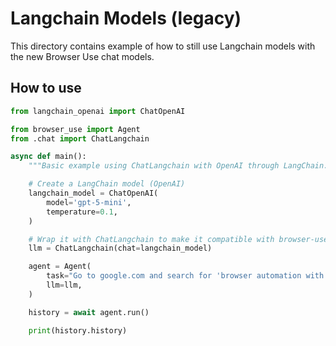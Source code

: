 # Langchain Models (legacy)

This directory contains example of how to still use Langchain models with the new Browser Use chat models.

## How to use

```python
from langchain_openai import ChatOpenAI

from browser_use import Agent
from .chat import ChatLangchain

async def main():
	"""Basic example using ChatLangchain with OpenAI through LangChain."""

	# Create a LangChain model (OpenAI)
	langchain_model = ChatOpenAI(
		model='gpt-5-mini',
		temperature=0.1,
	)

	# Wrap it with ChatLangchain to make it compatible with browser-use
	llm = ChatLangchain(chat=langchain_model)

    agent = Agent(
        task="Go to google.com and search for 'browser automation with Python'",
        llm=llm,
    )

    history = await agent.run()

    print(history.history)
```
